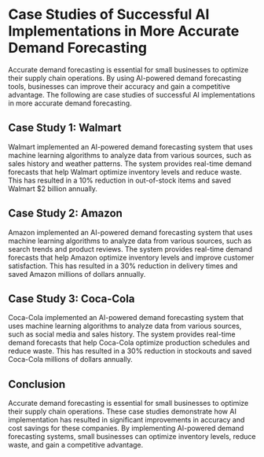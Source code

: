 Case Studies of Successful AI Implementations in More Accurate Demand Forecasting
===========================================================================================================================================

Accurate demand forecasting is essential for small businesses to optimize their supply chain operations. By using AI-powered demand forecasting tools, businesses can improve their accuracy and gain a competitive advantage. The following are case studies of successful AI implementations in more accurate demand forecasting.

Case Study 1: Walmart
---------------------

Walmart implemented an AI-powered demand forecasting system that uses machine learning algorithms to analyze data from various sources, such as sales history and weather patterns. The system provides real-time demand forecasts that help Walmart optimize inventory levels and reduce waste. This has resulted in a 10% reduction in out-of-stock items and saved Walmart $2 billion annually.

Case Study 2: Amazon
--------------------

Amazon implemented an AI-powered demand forecasting system that uses machine learning algorithms to analyze data from various sources, such as search trends and product reviews. The system provides real-time demand forecasts that help Amazon optimize inventory levels and improve customer satisfaction. This has resulted in a 30% reduction in delivery times and saved Amazon millions of dollars annually.

Case Study 3: Coca-Cola
-----------------------

Coca-Cola implemented an AI-powered demand forecasting system that uses machine learning algorithms to analyze data from various sources, such as social media and sales history. The system provides real-time demand forecasts that help Coca-Cola optimize production schedules and reduce waste. This has resulted in a 30% reduction in stockouts and saved Coca-Cola millions of dollars annually.

Conclusion
----------

Accurate demand forecasting is essential for small businesses to optimize their supply chain operations. These case studies demonstrate how AI implementation has resulted in significant improvements in accuracy and cost savings for these companies. By implementing AI-powered demand forecasting systems, small businesses can optimize inventory levels, reduce waste, and gain a competitive advantage.

